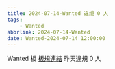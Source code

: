 ```yaml
---
title: 2024-07-14-Wanted 違規 0 人
tags:
    - Wanted
abbrlink: 2024-07-14-Wanted
date: Wanted-2024-07-14 12:00:00
---
```

Wanted 板 [板規連結](https://www.ptt.cc/bbs/Wanted/M.1608829773.A.D3B.html)
昨天違規 0 人
